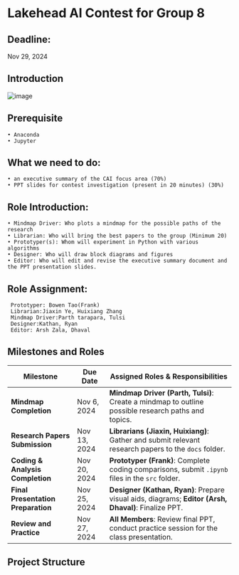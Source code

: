 # Lakehead AI Contest for Group 8

## Deadline:
Nov 29, 2024

## Introduction

![image](https://github.com/user-attachments/assets/eaf2bb04-af46-4595-b7e9-071114d2ce57)



## Prerequisite
	• Anaconda
	• Jupyter

## What we need to do:
	• an executive summary of the CAI focus area (70%)
	• PPT slides for contest investigation (present in 20 minutes) (30%)
	

## Role Introduction:
	• Mindmap Driver: Who plots a mindmap for the possible paths of the research
	• Librarian: Who will bring the best papers to the group (Minimum 20)
	• Prototyper(s): Whom will experiment in Python with various algorithms
	• Designer: Who will draw block diagrams and figures
	• Editor: Who will edit and revise the executive summary document and the PPT presentation slides.

 ## Role Assignment:
	 Prototyper: Bowen Tao(Frank)
	 Librarian:Jiaxin Ye, Huixiang Zhang
	 Mindmap Driver:Parth tarapara, Tulsi
	 Designer:Kathan, Ryan
	 Editor: Arsh Zala, Dhaval



## Milestones and Roles

| **Milestone**                   | **Due Date**     | **Assigned Roles & Responsibilities**                                                                 |
|---------------------------------|------------------|------------------------------------------------------------------------------------------------------|
| **Mindmap Completion**          | Nov 6, 2024     | **Mindmap Driver (Parth, Tulsi)**: Create a mindmap to outline possible research paths and topics.   |
| **Research Papers Submission**  | Nov 13, 2024     | **Librarians (Jiaxin, Huixiang)**: Gather and submit relevant research papers to the `docs` folder. |
| **Coding & Analysis Completion**| Nov 20, 2024    | **Prototyper (Frank)**: Complete coding comparisons, submit `.ipynb` files in the `src` folder.      |
| **Final Presentation Preparation** | Nov 25, 2024 | **Designer (Kathan, Ryan)**: Prepare visual aids, diagrams; **Editor (Arsh, Dhaval)**: Finalize PPT.|
| **Review and Practice**         | Nov 27, 2024    | **All Members**: Review final PPT, conduct practice session for the class presentation.             |

## Project Structure
